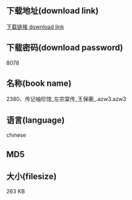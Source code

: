 ## 下载地址(download link)
[下载链接 download link](https://tutu365.netlify.app/?s=2380%E3%80%81%E4%BC%A0%E8%AE%B0%E8%A2%96%E7%8F%8D%E9%A6%86_%E5%B7%A6%E5%AE%97%E6%A3%A0%E4%BC%A0_%E7%8E%8B%E4%BF%9D%E8%98%85_.azw3)

## 下载密码(download password)
8078

## 名称(book name)
2380、传记袖珍馆_左宗棠传_王保蘅_.azw3.azw3

## 语言(language)
chinese

## MD5


## 大小(filesize)
263 KB
